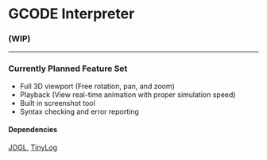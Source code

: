 # GCODE Interpreter

### (**WIP**)

--------

### Currently Planned Feature Set
* Full 3D viewport (Free rotation, pan, and zoom)
* Playback (View real-time animation with proper simulation speed)
* Built in screenshot tool
* Syntax checking and error reporting

#### Dependencies
[JOGL](http://jogamp.org/jogl/www/), [TinyLog](http://www.tinylog.org/)
